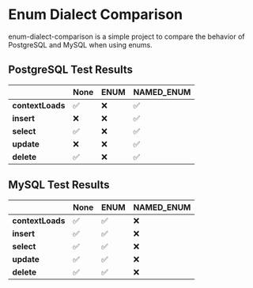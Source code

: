 # Enum Dialect Comparison
enum-dialect-comparison is a simple project to compare the behavior of PostgreSQL and MySQL when using enums.

## PostgreSQL Test Results
|                  | None | ENUM | NAMED_ENUM |
|------------------|------|------|------------|
| **contextLoads** | ✅    | ❌    | ✅          |
| **insert**       | ❌    | ❌    | ✅          |
| **select**       | ✅    | ❌    | ✅          |
| **update**       | ❌    | ❌    | ✅          |
| **delete**       | ✅    | ❌    | ✅          |

## MySQL Test Results
|                  | None | ENUM | NAMED_ENUM |
|------------------|------|------|------------|
| **contextLoads** | ✅    | ✅    | ❌          |
| **insert**       | ✅    | ✅    | ❌          |
| **select**       | ✅    | ✅    | ❌          |
| **update**       | ✅    | ✅    | ❌          |
| **delete**       | ✅    | ✅    | ❌          |